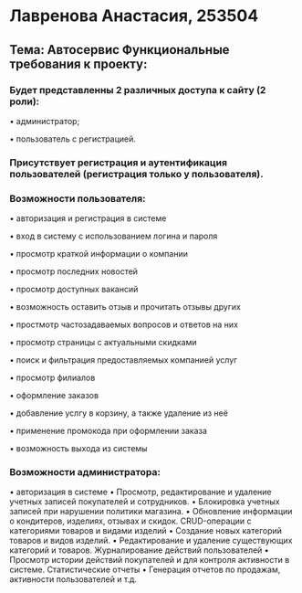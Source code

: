 # Лавренова Анастасия, 253504
## Тема: Автосервис Функциональные требования к проекту:
### Будет представленны 2 различных доступа к сайту (2 роли):
 
•	администратор;

•	пользователь с регистрацией.

### Присутствует регистрация и аутентификация пользователей (регистрация только у пользователя).
### Возможности пользователя:

 •  авторизация и регистрация в системе 
 
 • вход в систему с использованием логина и пароля
 
 • просмотр краткой информации о компании

 • просмотр последних новостей
 
 • просмотр доступных вакансий
 
 • возможность оставить отзыв и прочитать отзывы других
 
 • простмотр частозадаваемых вопросов и ответов на них

 • просмотр страницы с актуальными скидками
 
 • поиск и фильтрация предоставляемых компанией услуг
 
 • просмотр филиалов
 
 • оформление заказов 
 
 • добавление услгу в корзину, а также удаление из неё
 
 • применение промокода при оформлении заказа

 • возможность выхода из системы

 ### Возможности администратора:

 • авторизация в системе 
 • Просмотр, редактирование и удаление учетных записей покупателей и сотрудников. • Блокировка учетных записей при нарушении политики магазина. • Обновление информации о кондитеров, изделиях, отзывах и скидок.
CRUD-операции с категориями товаров и видами изделий • Создание новых категорий товаров и видов изделий. • Редактирование и удаление существующих категорий и товаров.
Журналирование действий пользователей • Просмотр истории действий покупателей и для контроля активности в системе.
Статистические отчеты • Генерация отчетов по продажам, активности пользователей и т.д.


